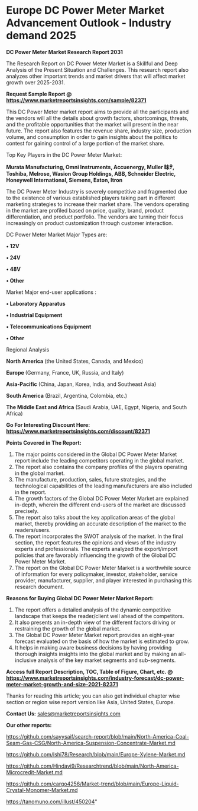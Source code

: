 # Europe DC Power Meter Market Advancement Outlook - Industry demand 2025

<strong>DC Power Meter Market Research Report 2031</strong>

The Research Report on DC Power Meter Market is a Skillful and Deep Analysis of the Present Situation and Challenges. This research report also analyzes other important trends and market drivers that will affect market growth over 2025-2031.

<strong>Request Sample Report @ <a href=https://www.marketreportsinsights.com/sample/82371>https://www.marketreportsinsights.com/sample/82371</a></strong>

This DC Power Meter market report aims to provide all the participants and the vendors will all the details about growth factors, shortcomings, threats, and the profitable opportunities that the market will present in the near future. The report also features the revenue share, industry size, production volume, and consumption in order to gain insights about the politics to contest for gaining control of a large portion of the market share.

Top Key Players in the DC Power Meter Market:

<strong>Murata Manufacturing, Omni Instruments, Accuenergy, Muller 昧ꂕ, Toshiba, Melrose, Wasion Group Holdings, ABB, Schneider Electric, Honeywell International, Siemens, Eaton, Itron</strong>

The DC Power Meter Industry is severely competitive and fragmented due to the existence of various established players taking part in different marketing strategies to increase their market share. The vendors operating in the market are profiled based on price, quality, brand, product differentiation, and product portfolio. The vendors are turning their focus increasingly on product customization through customer interaction.

DC Power Meter Market Major Types are:

<strong>• 12V

• 24V

• 48V

• Other</strong>

Market Major end-user applications :

<strong>• Laboratory Apparatus

• Industrial Equipment

• Telecommunications Equipment

• Other</strong>

Regional Analysis

</u><strong><b>North America</b></strong> (the United States, Canada, and Mexico)

<strong><b>Europe </b></strong>(Germany, France, UK, Russia, and Italy)

<strong><b>Asia-Pacific</b></strong> (China, Japan, Korea, India, and Southeast Asia)

<strong><b>South America</b></strong> (Brazil, Argentina, Colombia, etc.)

<strong><b>The Middle East and Africa</b></strong> (Saudi Arabia, UAE, Egypt, Nigeria, and South Africa)

<strong>Go For Interesting Discount Here: <a href=https://www.marketreportsinsights.com/discount/82371>https://www.marketreportsinsights.com/discount/82371</a></strong>

<strong>Points Covered in The Report:</strong>
<ol>
  <li>The major points considered in the Global DC Power Meter Market report include the leading competitors operating in the global market.</li>
  <li>The report also contains the company profiles of the players operating in the global market.</li>
  <li>The manufacture, production, sales, future strategies, and the technological capabilities of the leading manufacturers are also included in the report.</li>
  <li>The growth factors of the Global DC Power Meter Market are explained in-depth, wherein the different end-users of the market are discussed precisely.</li>
  <li>The report also talks about the key application areas of the global market, thereby providing an accurate description of the market to the readers/users.</li>
  <li>The report incorporates the SWOT analysis of the market. In the final section, the report features the opinions and views of the industry experts and professionals. The experts analyzed the export/import policies that are favorably influencing the growth of the Global DC Power Meter Market.</li>
  <li>The report on the Global DC Power Meter Market is a worthwhile source of information for every policymaker, investor, stakeholder, service provider, manufacturer, supplier, and player interested in purchasing this research document.</li>
</ol>
<strong>Reasons for Buying Global DC Power Meter Market Report:</strong>

<ol>
  <li>The report offers a detailed analysis of the dynamic competitive landscape that keeps the reader/client well ahead of the competitors.</li>
  <li>It also presents an in-depth view of the different factors driving or restraining the growth of the global market.</li>
  <li>The Global DC Power Meter Market report provides an eight-year forecast evaluated on the basis of how the market is estimated to grow.</li>
  <li>It helps in making aware business decisions by having providing thorough insights insights into the global market and by making an all-inclusive analysis of the key market segments and sub-segments.</li>
</ol>
<strong>Access full Report Description, TOC, Table of Figure, Chart, etc. @ <a href=https://www.marketreportsinsights.com/industry-forecast/dc-power-meter-market-growth-and-size-2021-82371>https://www.marketreportsinsights.com/industry-forecast/dc-power-meter-market-growth-and-size-2021-82371</a></strong>


Thanks for reading this article; you can also get individual chapter wise section or region wise report version like Asia, United States, Europe.

<strong>Contact Us:</strong>
sales@marketreportsinsights.com

<strong>Our other reports:</strong>

<a href=https://github.com/sayysaif/search-report/blob/main/North-America-Coal-Seam-Gas-CSG/North-America-Suspension-Concentrate-Market.md>https://github.com/sayysaif/search-report/blob/main/North-America-Coal-Seam-Gas-CSG/North-America-Suspension-Concentrate-Market.md</a>

<a href=https://github.com/Ishi78/Research/blob/main/Europe-Xylene-Market.md>https://github.com/Ishi78/Research/blob/main/Europe-Xylene-Market.md</a>

<a href=https://github.com/Hindavi9/Researchtrend/blob/main/North-America-Microcredit-Market.md>https://github.com/Hindavi9/Researchtrend/blob/main/North-America-Microcredit-Market.md</a>

<a href=https://github.com/cargo4256/Market-trend/blob/main/Europe-Liquid-Crystal-Monomer-Market.md>https://github.com/cargo4256/Market-trend/blob/main/Europe-Liquid-Crystal-Monomer-Market.md</a>

<a href=https://tanomuno.com/illust/450204>https://tanomuno.com/illust/450204</a>"

